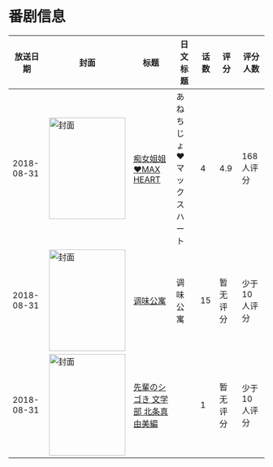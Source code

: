 # 番剧信息

|放送日期|封面|标题|日文标题|话数|评分|评分人数|
|---|---|---|---|---|---|---|
|2018-08-31|<img src="/img/no_icon_subject.png" alt="封面" style="width:150px;height:200px;object-fit:cover;">|[痴女姐姐♥MAX HEART](https://bangumi.tv/subject/256306)|あねちじょ♥マックスハート|4|4.9|168人评分|
|2018-08-31|<img src="//lain.bgm.tv/pic/cover/c/0b/c0/262667_e2AbV.jpg" alt="封面" style="width:150px;height:200px;object-fit:cover;">|[调味公寓](https://bangumi.tv/subject/262667)|调味公寓|15|暂无评分|少于10人评分|
|2018-08-31|<img src="/img/no_icon_subject.png" alt="封面" style="width:150px;height:200px;object-fit:cover;">|[先輩のシゴき 文学部 北条真由美編](https://bangumi.tv/subject/480489)||1|暂无评分|少于10人评分|

